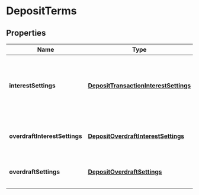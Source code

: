
# DepositTerms

## Properties
Name | Type | Description | Notes
------------ | ------------- | ------------- | -------------
**interestSettings** | [**DepositTransactionInterestSettings**](DepositTransactionInterestSettings.md) | Groups all fields having interest purpose concerning a transaction |  [optional]
**overdraftInterestSettings** | [**DepositOverdraftInterestSettings**](DepositOverdraftInterestSettings.md) | Holds the deposit overdraft interest settings |  [optional]
**overdraftSettings** | [**DepositOverdraftSettings**](DepositOverdraftSettings.md) | Holds the deposit interest settings |  [optional]



